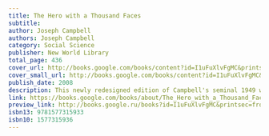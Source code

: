 ```yaml
---
title: The Hero with a Thousand Faces
subtitle: 
author: Joseph Campbell
authors: Joseph Campbell
category: Social Science
publisher: New World Library
total_page: 436
cover_url: http://books.google.com/books/content?id=I1uFuXlvFgMC&printsec=frontcover&img=1&zoom=1&edge=curl&source=gbs_api
cover_small_url: http://books.google.com/books/content?id=I1uFuXlvFgMC&printsec=frontcover&img=1&zoom=5&edge=curl&source=gbs_api
publish_date: 2008
description: This newly redesigned edition of Campbell's seminal 1949 work combines the insights of modern psychology with the author's revolutionary understanding of comparative mythology. Illustrated.
link: https://books.google.com/books/about/The_Hero_with_a_Thousand_Faces.html?hl=&id=I1uFuXlvFgMC
preview_link: http://books.google.ru/books?id=I1uFuXlvFgMC&printsec=frontcover&dq=The+Hero+with+a+Thousand+Faces&hl=&as_pt=BOOKS&cd=1&source=gbs_api
isbn13: 9781577315933
isbn10: 1577315936
---
```

